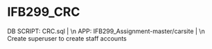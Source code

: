 # IFB299_CRC
DB SCRIPT: CRC.sql | \n
APP: IFB299_Assignment-master/carsite | \n
Create superuser to create staff accounts

